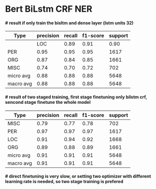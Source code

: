 # Bert BiLstm CRF NER


#### # result if only train the bisltm and dense layer (lstm units 32)

| Type| precision  |  recall | f1-score |  support|
|-----|------------|---------|----------|---------|
      |LOC    |   0.89    |  0.91    |  0.90    |  1668|
 |     PER    |   0.95    |  0.95    |  0.95  |    1617|
   |   ORG   |    0.87   |   0.84     | 0.85    |  1661|
  |   MISC  |     0.74   |   0.70    |  0.72   |    702|
|micro avg     |  0.88   |   0.88    |  0.88    |  5648|
|macro avg   |    0.88   |   0.88   |   0.88    |  5648|



#### # result of two staged training, first stage finetuning only bilstm crf, sencond stage finetune the whole model

| Type| precision  |  recall | f1-score |  support|
|-----|------------|---------|----------|---------|
|MISC   |    0.79   |   0.77  |    0.78  |     702|
 |     PER  |     0.97  |    0.97 |     0.97 |     1617|
 |     LOC  |     0.91  |    0.94 |     0.92 |     1668|
 |     ORG  |     0.89   |   0.88  |    0.89 |     1661|
|micro avg  |     0.91   |   0.91  |    0.91  |    5648|
|macro avg  |     0.91   |   0.91  |    0.91  |    5648|


#### # direct finetuning is very slow, or setting two optimizer with different learning rate is needed, so two stage training is prefered



